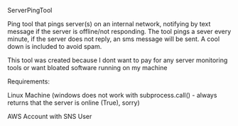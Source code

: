 ServerPingTool

Ping tool that pings server(s) on an internal network, notifying by text message if the server is offline/not responding.
The tool pings a sever every minute, if the server does not reply, an sms message will be sent. A cool down is included to avoid spam.

This tool was created because I dont want to pay for any server monitoring tools or want bloated software running on my machine 

Requirements:

Linux Machine (windows does not work with subprocess.call() - always returns that the server is online (True), sorry)

AWS Account with SNS User